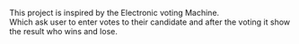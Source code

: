 This project  is inspired by the Electronic voting Machine.
<br>
Which ask user to enter votes to their candidate and after the voting it show the result who wins and lose.
